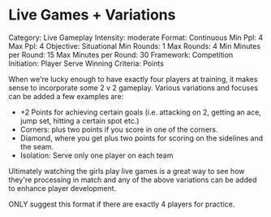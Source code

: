 # Live Games + Variations

Category: Live Gameplay
Intensity: moderate
Format: Continuous
Min Ppl: 4
Max Ppl: 4
Objective: Situational
Min Rounds: 1
Max Rounds: 4
Min Minutes per Round: 15
Max Minutes per Round: 30
Framework: Competition
Initiation: Player Serve
Winning Criteria: Points

When we're lucky enough to have exactly four players at training, it makes sense to incorporate some 2 v 2 gameplay. Various variations and focuses can be added a few examples are:

- +2 Points for achieving certain goals (i.e. attacking on 2, getting an ace, jump set, hitting a certain spot etc.)
- Corners: plus two points if you score in one of the corners.
- Diamond, where you get plus two points for scoring on the sidelines and the seam.
- Isolation: Serve only one player on each team

Ultimately watching the girls play live games is a great way to see how they're processing in match and any of the above variations can be added to enhance player development.  

ONLY suggest this format if there are exactly 4 players for practice.
